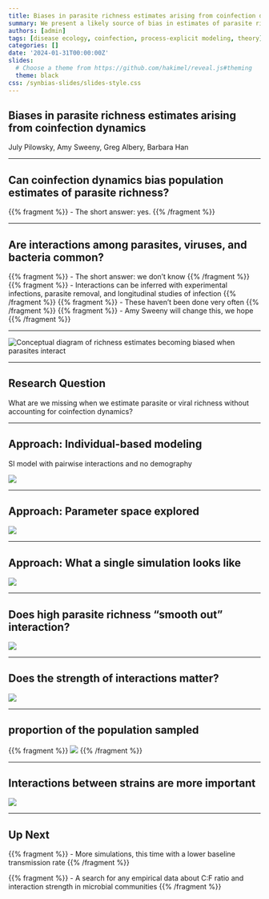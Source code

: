 ```yaml
---
title: Biases in parasite richness estimates arising from coinfection dynamics
summary: We present a likely source of bias in estimates of parasite richness - emergent properties arising from interactions between parasites. In the absence of good coinfection data, we provide a theoretical exploration.
authors: [admin]
tags: [disease ecology, coinfection, process-explicit modeling, theory]
categories: []
date: '2024-01-31T00:00:00Z'
slides:
  # Choose a theme from https://github.com/hakimel/reveal.js#theming
  theme: black
css: /synbias-slides/slides-style.css
---
```


## Biases in parasite richness estimates arising from coinfection dynamics
July Pilowsky, Amy Sweeny, Greg Albery, Barbara Han

---

## Can coinfection dynamics bias population estimates of parasite richness?

{{% fragment %}} -   The short answer: yes. {{% /fragment %}}

---

## Are interactions among parasites, viruses, and bacteria common?

{{% fragment %}} -   The short answer: we don’t know {{% /fragment %}}
{{% fragment %}} -   Interactions can be inferred with experimental infections, parasite removal, and longitudinal studies of infection {{% /fragment %}}
{{% fragment %}} -   These haven’t been done very often {{% /fragment %}}
{{% fragment %}} -   Amy Sweeny will change this, we hope {{% /fragment %}}

---

![Conceptual diagram of richness estimates becoming biased when
parasites interact](/synbias-slides/synbias%20concept.png)

---

## Research Question

What are we missing when we estimate parasite or viral richness without
accounting for coinfection dynamics?

---

## Approach: Individual-based modeling

SI model with pairwise interactions and no demography

<img src="/synbias-slides/model%20diagram%201.png"
data-fig-alt="Conceptual diagram of two strains spreading in a bat population" />

---

## Approach: Parameter space explored

<img src="/synbias-slides/parameters%20coinfection.png"
data-fig-alt="Illustrations of number of strains, competitive:facilitative ratio, interaction strength, and proportion of population sampled" />

---

## Approach: What a single simulation looks like

![](/synbias-slides/synbias-slides.markdown_github_files/figure-markdown_github/single%20sim-1.png)

---

## Does high parasite richness “smooth out” interaction?

![](/synbias-slides/synbias-slides.markdown_github_files/figure-markdown_github/strain%20number-1.png)

---

## Does the strength of interactions matter?

![](/synbias-slides/synbias-slides.markdown_github_files/figure-markdown_github/interaction%20strength-1.png)

---

## proportion of the population sampled

{{% fragment %}} ![](/synbias-slides/synbias-slides.markdown_github_files/figure-markdown_github/sample%20prop-1.png) {{% /fragment %}}

---

## Interactions between strains are more important

![](/synbias-slides/synbias-slides.markdown_github_files/figure-markdown_github/sample%20prop%20cf%20ratio-1.png)

---

## Up Next

{{% fragment %}} -   More simulations, this time with a lower baseline transmission rate {{% /fragment %}}

{{% fragment %}} -   A search for any empirical data about C:F ratio and interaction strength in microbial communities {{% /fragment %}}

